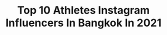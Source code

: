---
title: Top 10 Athletes Instagram Influencers In Bangkok In 2021
description: >-
  Find top athletes Instagram influencers in Bangkok in 2021. Most popular hashtags: #fighter #thailand #boxing #hardwork.
platform: Instagram
hits: 6
text_top: Discover the top-rated Instagram influencers on inBeat.
text_bottom: Our database aggregates 6 Instagram influencers like this in Bangkok, Thailand for you to connect with.
profiles:
  - username: "tristando19"
    fullname: >-
      Tristan Do
    bio: >-
      Football Player Nike athlete Bangkok United Thai National Team🇹🇭 INF Clairefontaine|RC Strasbourg|FC Lorient|GFC Ajaccio|BEC Tero|Muangthong Utd
    location: "Thailand"
    followers: 463437
    engagement: 208
    commentsToLikes: 0.011820
    id: ck55ox98i9bh00i11kuhhihif
    verified: true
    hashtags: "#td19, #nike, #youcantstopus, #bufc"
  - username: "gainmadeline"
    fullname: >-
      Personal Trainer / Athlete
    bio: >-
      Athlete🇹🇭 Line:@gainmadeline2 FB Page:TrainWithGain 🏆2nd-ShawnRho2019 🏆2nd-BenWCSpain2018 🏆2nd-OAAsiaHK2016 🥇Mr.THAILAND2016 Owner:@tammachaat.drink
    location: "Thailand"
    followers: 8355
    engagement: 348
    commentsToLikes: 0.019032
    id: ck55ox92q9bfr0i11nn8p3w63
    verified: false
    hashtags: "#athlete, #diet, #bangkok, #healthylifestyle"
  - username: "k_one_muaythai_gym"
    fullname: >-
      K.ONE MUAY THAI GYM
    bio: >-
      Welcome to K_One Muay Thai gym Iranian gym in Bangkok🇹🇭🇮🇷 Owner of gym @keivan.soleimani باشگاه کیوان سلیمانی قهرمان نامدار موی تای ایران
    location: "Thailand"
    followers: 7823
    engagement: 878
    commentsToLikes: 0.011098
    id: ck5zjlfr1hspt0i14z619ie45
    verified: false
    hashtags: "#kicking, #muaythaifight, #nevergiveup, #iranianathlete"
  - username: "skiinmode_official"
    fullname: >-
      SKM
    bio: >-
      Photography studio in Bangkok
    location: "Thailand"
    followers: 123211
    engagement: 325
    commentsToLikes: 0.004895
    id: ck15s4bhvb5n10i19fnunm0yk
    verified: false
    hashtags: "#malemodel, #scythe, #horse, #tight"
  - username: "purya_rokhneh"
    fullname: >-
      Purya Rokhneh
    bio: >-
      #livingyourdream Athlete , pro boxing fighter 🥊 Fighter and boxing trainer at @muaythai_academy Bangkok, Thailand🇮🇷🇹🇭
    location: "Thailand"
    followers: 2119
    engagement: 2488
    commentsToLikes: 0.106639
    id: ck8sxccbzgvit0j78ua8q8pne
    verified: false
    hashtags: "#boxing, #thailand, #iran, #hardwork"
  - username: "pascal_the_german_schroth"
    fullname: >-
      Pascal "The German" Schroth 🇩🇪
    bio: >-
      💎Daddy, Fighter, Family Man💎 📍German, based in Phuket🌴 🥊 @tigermuaythai 🇹🇭 | @steko_s 🇩🇪 🏆K1 & Muay Thai World-champion🏆
    location: "Thailand"
    followers: 11789
    engagement: 552
    commentsToLikes: 0.028292
    id: ck8szf9cko7v90j78l50b3dhe
    verified: false
    hashtags: "#poweredbybooster, #thailand, #island, #thaiboxing"
  - username: "robinsterkk"
    fullname: >-
      ROBIN MTV EX ON THE BEACH S6 🏝
    bio: >-
      🔵@myproteinnl Athlete, ROBIN for 36% (link in bio) 🏋🏻‍♂️Personal Trainer @ja_personal_training 📨DM/Mail for collabs/samenwerkingen 🤍@nasharaederveenx
    location: "Thailand"
    followers: 85256
    engagement: 612
    commentsToLikes: 0.068910
    id: ck5qdhbpjvl5h0i11tozslusl
    verified: false
    hashtags: "#fit, #picoftheday, #piaggiozip, #lovecouples"
  - username: "maratgrigorian"
    fullname: >-
      Marat Grigorian
    bio: >-
      Married. Professional Athlete 》Kickboxing / Muay Thai Representing Armenia/Belgium.
    location: "Thailand"
    followers: 39956
    engagement: 802
    commentsToLikes: 0.020525
    id: ck5cebxjjkqqi0i11brm87u3h
    verified: false
    hashtags: "#focus, #walking, #happy, #weekend"
  - username: "jadaketley"
    fullname: >-
      Jada Ketley
    bio: >-
      • 25 Years On Planet Earth • Muay Thai & Mma Athlete • @tigermuaythai • 📍Phuket, Thailand • Finding Peace In Educated Violence
    location: "Thailand"
    followers: 6795
    engagement: 782
    commentsToLikes: 0.025282
    id: ck15s5ixfbbt20i195kagx8on
    verified: false
    hashtags: "#iwantmoretattoos"
  - username: "tristando19"
    fullname: >-
      Tristan Do
    bio: >-
      Football Player Nike athlete Bangkok United Thai National Team🇹🇭 INF Clairefontaine|RC Strasbourg|FC Lorient|GFC Ajaccio|BEC Tero|Muangthong Utd
    location: "Thailand"
    followers: 463437
    engagement: 208
    commentsToLikes: 0.011820
    id: ck55ox98i9bh00i11kuhhihif
    verified: true
    hashtags: "#td19, #nike, #youcantstopus, #bufc"
---